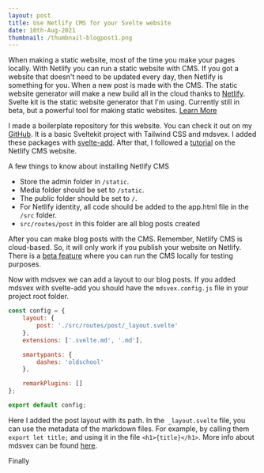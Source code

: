 ```yaml
---
layout: post
title: Use Netlify CMS for your Svelte website
date: 10th-Aug-2021
thumbnail: /thumbnail-blogpost1.png
---
```

When making a static website, most of the time you make your pages locally. With Netlify you can run a static website with CMS. If you got a website that doesn't need to be updated every day, then Netlify is something for you. When a new post is made with the CMS. The static website generator will make a new build all in the cloud thanks to [Netlify](https://www.netlify.com/jamstack/). Svelte kit is the static website generator that I'm using. Currently still in beta, but a powerful tool for making static websites. [Learn More](https://svelte.dev/blog/whats-the-deal-with-sveltekit)

I made a boilerplate repository for this website. You can check it out on my [GitHub](https://github.com/KallivdH/stn-boilerplate). It is a basic Sveltekit project with Tailwind CSS and mdsvex. I added these packages with [svelte-add](https://github.com/svelte-add/svelte-add). After that, I followed a [tutorial](https://www.netlifycms.org/docs/add-to-your-site/) on the Netlify CMS website. 

A few things to know about installing Netlify CMS

* Store the admin folder in `/static`.
* Media folder should be set to `/static`.
* The public folder should be set to `/`.
* For Netlify identity, all code should be added to the app.html file in the `/src` folder.
* `src/routes/post` in this folder are all blog posts created

After you can make blog posts with the CMS. Remember, Netlify CMS is cloud-based. So, it will only work if you publish your website on Netlify. There is a [beta feature](https://www.netlifycms.org/docs/beta-features/#working-with-a-local-git-repository) where you can run the CMS locally for testing purposes.

Now with mdsvex we can add a layout to our blog posts. If you added mdsvex with svelte-add you should have the `mdsvex.config.js` file in your project root folder.

```javascript
const config = {
	layout: {
		post: './src/routes/post/_layout.svelte'
	},
	extensions: ['.svelte.md', '.md'],

	smartypants: {
		dashes: 'oldschool'
	},

	remarkPlugins: []
};

export default config;
```

Here I added the post layout with its path. In the` _layout.svelte` file, you can use the metadata of the markdown files. For example, by calling them `export let title;` and using it in the file `<h1>{title}</h1>`. More info about mdsvex can be found [here](https://mdsvex.pngwn.io/docs).

Finally